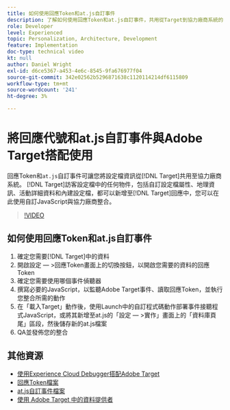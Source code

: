 ```yaml
---
title: 如何使用回應Token和at.js自訂事件
description: 了解如何使用回應Token和at.js自訂事件，共用從Target到協力廠商系統的設定檔資訊。
role: Developer
level: Experienced
topic: Personalization, Architecture, Development
feature: Implementation
doc-type: technical video
kt: null
author: Daniel Wright
exl-id: d6ce5367-a453-4e6c-8545-9fa676977f04
source-git-commit: 342e02562b5296871638c1120114214df6115809
workflow-type: tm+mt
source-wordcount: '241'
ht-degree: 3%

---
```


# 將回應代號和at.js自訂事件與Adobe Target搭配使用

回應Token和`at.js`自訂事件可讓您將設定檔資訊從[!DNL Target]共用至協力廠商系統。 [!DNL Target]訪客設定檔中的任何物件，包括自訂設定檔屬性、地理資訊、活動詳細資料和內建設定檔，都可以新增至[!DNL Target]回應中，您可以在此使用自訂JavaScript與協力廠商整合。

>[!VIDEO](https://video.tv.adobe.com/v/23253/?quality=12)

## 如何使用回應Token和at.js自訂事件

1. 確定您需要[!DNL Target]中的資料
1. 開啟設定 — >回應Token畫面上的切換按鈕，以開啟您需要的資料的回應Token
1. 確定您需要使用哪個事件偵聽器
1. 撰寫必要的JavaScript，以監聽Adobe Target事件、讀取回應Token，並執行您整合所需的動作
1. 在「載入Target」動作後，使用Launch中的自訂程式碼動作部署事件接聽程式JavaScript，或將其新增至at.js的「設定 — >實作」畫面上的「資料庫頁尾」區段，然後儲存新的at.js檔案
1. QA並發佈您的整合

## 其他資源

* [使用Experience Cloud Debugger搭配Adobe Target](../troubleshooting/troubleshoot-with-the-experience-cloud-debugger.md)
* [回應Token檔案](https://experienceleague.adobe.com/docs/target/using/administer/response-tokens.html?lang=en)
* [at.js自訂事件檔案](https://experienceleague.adobe.com/docs/target/using/implement-target/client-side/at-js-implementation/functions-overview/atjs-custom-events.html?lang=en)
* [使用 Adobe Target 中的資料提供者](use-data-providers-to-integrate-third-party-data.md)
